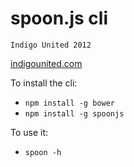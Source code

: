# spoon.js cli

`Indigo United 2012`

[indigounited.com](http://indigounited.com/)


To install the cli:
- `npm install -g bower`
- `npm install -g spoonjs`

To use it:
- `spoon -h`